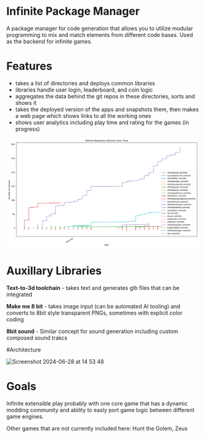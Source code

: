 # Infinite Package Manager

A package manager for code generation that allows you to utilize modular programming to mix and match elements from different code bases. Used as the backend for infinite games. 


# Features

- takes a list of directories and deploys common libraries
- libraries handle user login, leaderboard, and coin logic
- aggregates the data behind the git repos in these directories, sorts and shows it
- takes the deployed version of the apps and snapshots them, then makes a web page which shows links to all the working ones
- shows user analytics including play time and rating for the games (in progress)


![Infinite Game Activity](/images/commit_activity.png)

# Auxillary Libraries

**Text-to-3d toolchain** - takes text and generates glb files that can be integrated

**Make me 8 bit** - takes image input (can be automated AI tooling) and converts to 8bit style transparent PNGs, sometimes with explicit color coding  

**8bit sound** - Similar concept for sound generation including custom composed sound trakcs

#Architecture 

<img width="811" alt="Screenshot 2024-06-28 at 14 53 48" src="https://github.com/fractastical/ipm/assets/589191/84523954-296b-4c96-bbc9-f4a70b186ea4">


# Goals 

Infinite extensible play probably with one core game that has a dynamic modding community and ability to easly port game logic between different game engines.


Other games that are not currently included here:  Hunt the Golem, Zeus
